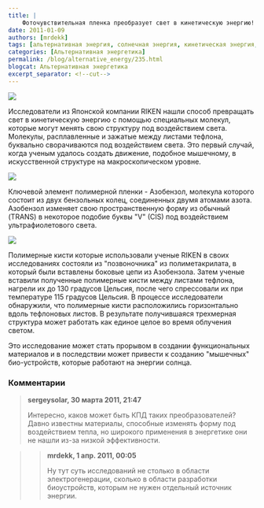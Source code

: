 ```yaml
---
title: |
    Фоточувствительная пленка преобразует свет в кинетическую энергию!
date: 2011-01-09
authors: [mrdekk]
tags: [альтернативная энергия, солнечная энергия, кинетическая энергия, азобензол, фоточувствительная пленка]
categories: [Альтернативная энергетика]
permalink: /blog/alternative_energy/235.html
blogcat: Альтернативная энергетика
excerpt_separator: <!--cut-->
---
```



![](http://itw66.ru/uploads/images/00/00/01/2011/01/09/edf89e.jpg)


Исследователи из Японской компании RIKEN нашли способ превращать свет в кинетическую энергию с помощью специальных молекул, которые могут менять свою структуру под воздействием света. Молекулы, расплавленные и зажатые между листами тефлона, буквально сворачиваются под воздействием света. Это первый случай, когда ученым удалось создать движение, подобное мышечному, в искусственной структуре на макроскопическом уровне.


<!--cut-->



![](http://itw66.ru/uploads/images/00/00/01/2011/01/09/bea312.png)


Ключевой элемент полимерной пленки - Азобензол, молекула которого состоит из двух бензольных колец, соединенных двумя атомами азота. Азобензол изменяет свою пространственную форму из обычный (TRANS) в некоторое подобие буквы "V" (CIS) под воздействием ультрафиолетового света.


![](http://itw66.ru/uploads/images/00/00/01/2011/01/09/520344.png)


Полимерные кисти которые использовали ученые RIKEN в своих исследованиях состояли из "позвоночника" из полиметакрилата, в который были вставлены боковые цепи из Азобензола. Затем ученые вставили полученные полимерные кисти между листами тефлона, нагрели их до 130 градусов Цельсия, после чего спрессовали их при температуре 115 градусов Цельсия. В процессе исследователи обнаружили, что полимерные кисти расположились горизонтально вдоль тефлоновых листов. В результате получившаяся трехмерная структура может работать как единое целое во время облучения светом. 

Это исследование может стать прорывом в создании функциональных материалов и в последствии может привести к созданию "мышечных" био-устройств, которые работают на энергии солнца.

### Комментарии

>**sergeysolar, 30 марта 2011, 21:47**
>
>Интересно, каков может быть КПД таких преобразователей? Давно известны материалы, способные изменять форму под воздействием тепла, но широкого применения в энергетике они не нашли из-за низкой эффективности.

>>**mrdekk, 1 апр. 2011, 00:05**
>>
>>Ну тут суть исследований не столько в области электрогенерации, сколько в области разработки биоустройств, которым не нужен отдельный источник энергии.
